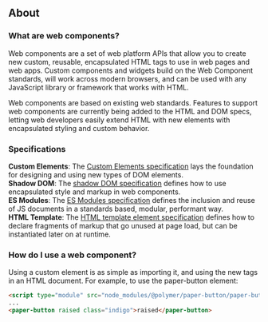 ## About

### What are web components?
Web components are a set of web platform APIs that allow you to create new custom, reusable, encapsulated HTML tags to use in web pages and web apps. Custom components and widgets build on the Web Component standards, will work across modern browsers, and can be used with any JavaScript library or framework that works with HTML.

Web components are based on existing web standards. Features to support web components are currently being added to the HTML and DOM specs, letting web developers easily extend HTML with new elements with encapsulated styling and custom behavior.

### Specifications
**Custom Elements**: The [Custom Elements specification](https://html.spec.whatwg.org/multipage/custom-elements.html) lays the foundation for designing and using new types of DOM elements.  
**Shadow DOM**: The [shadow DOM specification](https://w3c.github.io/webcomponents/spec/shadow/) defines how to use encapsulated style and markup in web components.  
**ES Modules**: The [ES Modules specification](https://html.spec.whatwg.org/multipage/webappapis.html#integration-with-the-javascript-module-system) defines the inclusion and reuse of JS documents in a standards based, modular, performant way.  
**HTML Template**: The [HTML template element specification](https://html.spec.whatwg.org/multipage/scripting.html#the-template-element/) defines how to declare fragments of markup that go unused at page load, but can be instantiated later on at runtime.  


### How do I use a web component?
Using a custom element is as simple as importing it, and using the new tags in an HTML document. For example, to use the paper-button element:

```html
<script type="module" src="node_modules/@polymer/paper-button/paper-button.js"></script>
...
<paper-button raised class="indigo">raised</paper-button>
```

